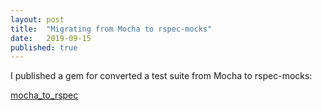 ```yaml
---
layout: post
title:  "Migrating from Mocha to rspec-mocks"
date:   2019-09-15
published: true
---
```


I published a gem for converted a test suite from Mocha to rspec-mocks:

[mocha_to_rspec](https://github.com/andyw8/mocha_to_rspec)
